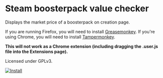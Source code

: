 # Steam boosterpack value checker

Displays the market price of a boosterpack on creation page.

If you are running Firefox, you will need to install [Greasemonkey](https://addons.mozilla.org/en-US/firefox/addon/greasemonkey/).
If you're using Chrome, you will need to install [Tampermonkey](https://chrome.google.com/webstore/detail/tampermonkey/dhdgffkkebhmkfjojejmpbldmpobfkfo?hl=en).

**This will not work as a Chrome extension (including dragging the .user.js file into the Extensions page).**

Licensed under GPLv3.

[![Install](https://i.imgur.com/hKHfyWz.png)](https://github.com/Aareksio/steam-boosterpack-value/raw/master/boosterpack-value.user.js)
